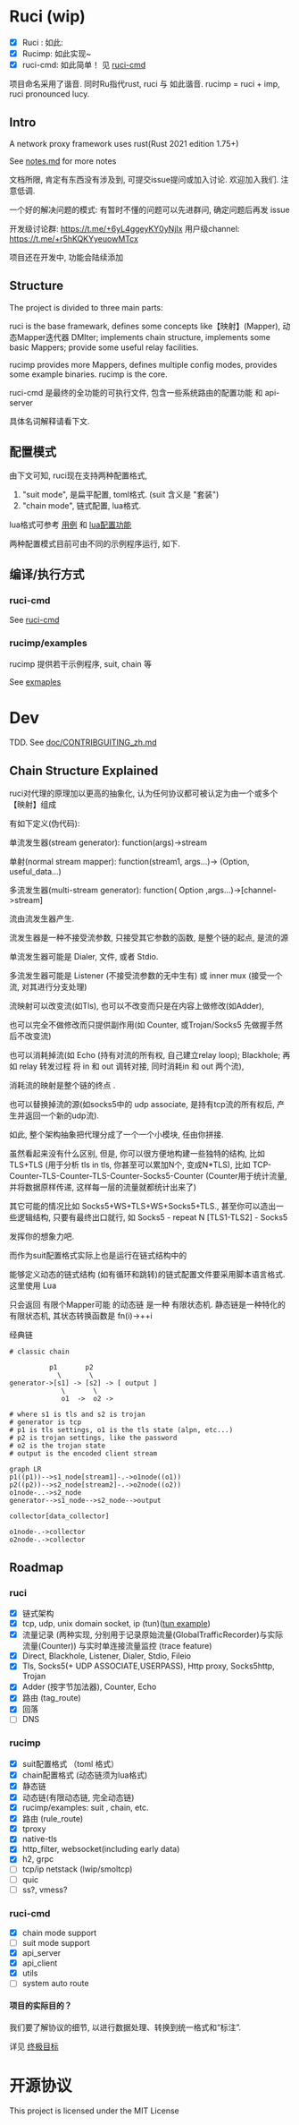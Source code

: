 # Ruci (wip)

- [X] Ruci : 如此: 
- [X] Rucimp: 如此实现~
- [X] ruci-cmd: 如此简单！ 见 [ruci-cmd](crates/ruci-cmd/README.md)

项目命名采用了谐音. 同时Ru指代rust, ruci 与 如此谐音.
rucimp = ruci + imp,
ruci pronounced lucy. 

## Intro

A network proxy framework uses rust(Rust 2021 edition 1.75+)

See [notes.md](doc/notes.md) for more notes 

文档所限, 肯定有东西没有涉及到, 可提交issue提问或加入讨论. 
欢迎加入我们. 注意低调. 

一个好的解决问题的模式: 有暂时不懂的问题可以先进群问, 确定问题后再发 issue

开发级讨论群:     https://t.me/+6yL4ggeyKY0yNjIx
用户级channel:    https://t.me/+r5hKQKYyeuowMTcx

项目还在开发中, 功能会陆续添加


## Structure
The project is divided to three main parts:

ruci is the base framewark, defines some concepts like【映射】(Mapper), 动态Mapper迭代器 DMIter; 
implements chain structure, implements some basic Mappers; provide some useful relay facilities.

rucimp provides more Mappers, defines multiple config modes, provides some example binaries.
rucimp is the core.

ruci-cmd 是最终的全功能的可执行文件, 包含一些系统路由的配置功能 和 api-server

具体名词解释请看下文. 

## 配置模式

由下文可知, ruci现在支持两种配置格式, 

1. "suit mode", 是扁平配置, toml格式. (suit 含义是 "套装")
2. "chain mode", 链式配置, lua格式. 

lua格式可参考 [用例](resource/local.lua)  和 [lua配置功能](doc/lua.md) 

两种配置模式目前可由不同的示例程序运行, 如下. 

## 编译/执行方式

### ruci-cmd

See [ruci-cmd](crates/ruci-cmd/README.md)


### rucimp/examples

rucimp 提供若干示例程序, suit, chain 等

See [exmaples](rucimp/examples/README.md)


# Dev

TDD. See [doc/CONTRIBGUITING_zh.md](doc/CONTRIBUTING_zh.md)

## Chain Structure Explained

ruci对代理的原理加以更高的抽象化, 认为任何协议都可被认定为由一个或多个【映射】组成

有如下定义(伪代码): 

单流发生器(stream generator):  function(args)->stream

单射(normal stream mapper):  function(stream1, args...)-> (Option<stream2>, useful_data...) 

多流发生器(multi-stream generator): function( Option<stream> ,args...)->[channel->stream]

流由流发生器产生. 

流发生器是一种不接受流参数, 只接受其它参数的函数, 是整个链的起点, 是流的源

单流发生器可能是 Dialer, 文件, 或者 Stdio.

多流发生器可能是 Listener (不接受流参数的无中生有) 或 inner mux (接受一个流, 对其进行分支处理)

流映射可以改变流(如Tls), 也可以不改变而只是在内容上做修改(如Adder),

也可以完全不做修改而只提供副作用(如 Counter, 或Trojan/Socks5 先做握手然后不改变流) 

也可以消耗掉流(如 Echo (持有对流的所有权, 自己建立relay loop); Blackhole; 
再如 relay 转发过程 将 in 和 out 调转对接, 同时消耗in 和 out 两个流), 

消耗流的映射是整个链的终点 . 

也可以替换掉流的源(如socks5中的 udp associate, 是持有tcp流的所有权后, 产生并返回一个新的udp流). 

如此, 整个架构抽象把代理分成了一个一个小模块, 任由你拼接. 


虽然看起来没有什么区别, 但是, 你可以很方便地构建一些独特的结构, 比如 TLS+TLS (用于分析 tls in tls, 
你甚至可以累加N个, 变成N*TLS), 比如 TCP-Counter-TLS-Counter-TLS-Counter-Socks5-Counter 
(Counter用于统计流量, 并将数据原样传递, 这样每一层的流量就都统计出来了)

其它可能的情况比如 Socks5+WS+TLS+WS+Socks5+TLS., 甚至你可以造出一些逻辑结构, 只要有最终出口就行, 
如 Socks5 - repeat N [TLS1-TLS2] - Socks5

发挥你的想象力吧. 

而作为suit配置格式实际上也是运行在链式结构中的

能够定义动态的链式结构 (如有循环和跳转)的链式配置文件要采用脚本语言格式.  这里使用 Lua

只会返回 有限个Mapper可能 的动态链 是一种 有限状态机. 静态链是一种特化的有限状态机, 其状态转换函数是 fn(i)->++i


经典链

```
# classic chain

          p1       p2
            \       \
generator->[s1] -> [s2] -> [ output ]
             \       \
             o1  ->  o2 ->

# where s1 is tls and s2 is trojan
# generator is tcp
# p1 is tls settings, o1 is the tls state (alpn, etc...)
# p2 is trojan settings, like the password
# o2 is the trojan state
# output is the encoded client stream
```

```mermaid
graph LR
p1((p1))-->s1_node[stream1]-.->o1node((o1))
p2((p2))-->s2_node[stream2]-.->o2node((o2))
o1node-..->s2_node
generator-->s1_node-->s2_node-->output

collector[data_collector]

o1node-.->collector
o2node-.->collector

```


## Roadmap

### ruci

- [x] 链式架构 
- [x] tcp, udp, unix domain socket, ip (tun)([tun example](rucimp/examples/README.md#tun))
- [x] 流量记录 (两种实现, 分别用于记录原始流量(GlobalTrafficRecorder)与实际流量(Counter)) 与实时单连接流量监控 (trace feature)
- [x] Direct, Blackhole, Listener, Dialer, Stdio, Fileio
- [x] Tls, Socks5(+ UDP ASSOCIATE,USERPASS), Http proxy, Socks5http, Trojan
- [x] Adder (按字节加法器), Counter, Echo
- [x] 路由 (tag_route)
- [x] 回落
- [ ] DNS

### rucimp

- [x] suit配置格式 （toml 格式）
- [x] chain配置格式 (动态链须为lua格式)
- [x] 静态链
- [x] 动态链(有限动态链, 完全动态链)
- [x] rucimp/examples: suit , chain, etc.
- [x] 路由 (rule_route)
- [x] tproxy
- [x] native-tls
- [x] http_filter, websocket(including early data)
- [x] h2, grpc
- [ ] tcp/ip netstack (lwip/smoltcp)
- [ ] quic
- [ ] ss?, vmess?

### ruci-cmd

- [x] chain mode support
- [ ] suit mode support
- [x] api_server
- [x] api_client
- [x] utils
- [ ] system auto route

#### 项目的实际目的？

我们要了解协议的细节, 以进行数据处理、转换到统一格式和“标注”.

详见 [终极目标]( doc/GOAL_zh.md)


# 开源协议

This project is licensed under the MIT License
